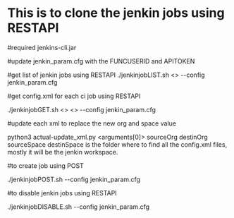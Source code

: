 # This is to clone the jenkin jobs using RESTAPI

#required jenkins-cli.jar

#update jenkin_param.cfg with the FUNCUSERID and APITOKEN 

#get list of jenkin jobs using RESTAPI
./jenkinjobLIST.sh <<folderViewName>> --config jenkin_param.cfg




#get config.xml for each ci job using RESTAPI

./jenkinjobGET.sh <<jenkinJobPath>> <<oldSpace>> --config jenkin_param.cfg



#update each xml to replace the new org and space value

python3 actual-update_xml.py <arguments[0]> sourceOrg destinOrg sourceSpace destinSpace
is the folder where to find all the config.xml files, mostly it will be the jenkin workspace.


#to create job using POST

./jenkinjobPOST.sh <folderViewName> <jenkinJobPath> <oldSpace> <newSpace> --config jenkin_param.cfg



#to disable jenkin jobs using RESTAPI

./jenkinjobDISABLE.sh <folderViewName> <jenkinJobPath> --config jenkin_param.cfg
